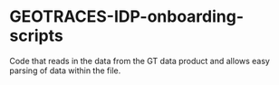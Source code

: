 # GEOTRACES-IDP-onboarding-scripts
Code that reads in the data from the GT data product and allows easy parsing of data within the file.

